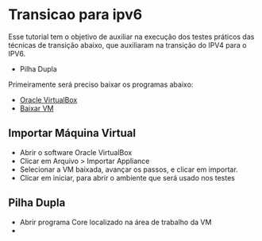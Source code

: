 # Transicao para ipv6
Esse tutorial tem o objetivo de auxiliar na execução dos testes práticos das técnicas de transição abaixo, que auxiliaram na transição do IPV4 para o IPV6.
- Pilha Dupla

Primeiramente será preciso baixar os programas abaixo:
- [Oracle VirtualBox](https://download.virtualbox.org/virtualbox/6.1.22/VirtualBox-6.1.22-144080-Win.exe)
- [Baixar VM](https://ipv6.br/downloads/CursoIPv6br-CORE4.6-20150318.ova)

## Importar Máquina Virtual
- Abrir o software Oracle VirtualBox
- Clicar em Arquivo > Importar Appliance
- Selecionar a VM baixada, avançar os passos, e clicar em importar.
- Clicar em iniciar, para abrir o ambiente que será usado nos testes

## Pilha Dupla
- Abrir programa Core localizado na área de trabalho da VM
- 
